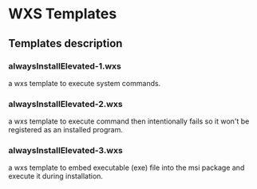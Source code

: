# WXS Templates

## Templates description 
### alwaysInstallElevated-1.wxs
a wxs template to execute system commands.

### alwaysInstallElevated-2.wxs
a wxs template to execute command then intentionally fails so it won't be registered as an installed program.

### alwaysInstallElevated-3.wxs
a wxs template to embed executable (exe) file into the msi package and execute it during installation.

